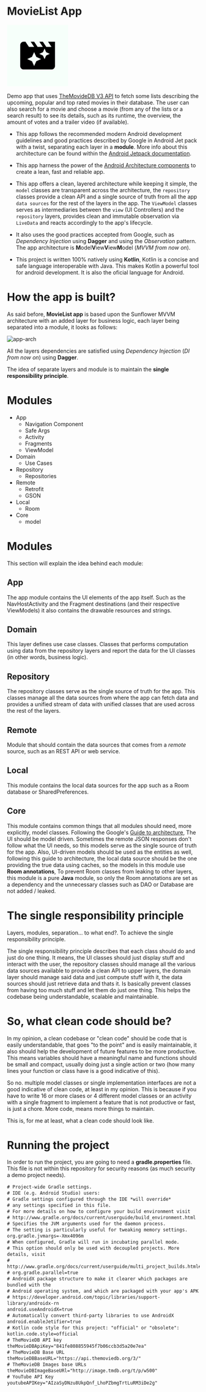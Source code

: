 # MovieList App
<img width="160" height="160" alt="app_icon" src="./app/src/main/ic_launcher-playstore.png">

Demo app that uses [TheMovideDB V3 API](https://developers.themoviedb.org/3/getting-started/introduction) to fetch some lists describing the upcoming, popular and top rated movies in their database. The user can also search for a movie and choose a movie (from any of the lists or a search result) to see its details, such as its runtime, the overview, the amount of votes and a trailer video (if available).

- This app follows the recommended modern Android development guidelines and good practices described by Google in Android Jet pack with a twist, separating each layer in a **module**. More info about this architecture can be found within the [Android Jetpack documentation](https://developer.android.com/jetpack/docs/guide).

- This app harness the power of the [Android Architecture components](https://developer.android.com/topic/libraries/architecture) to create a lean, fast and reliable app.

- This app offers a clean, layered architecture while keeping it simple, the `model` classes are transparent across the architecture, the `repository` classes provide a clean API and a single source of truth from all the app `data sources` for the rest of the layers in the app. The `ViewModel` classes serves as intermediaries between the `view` (UI Controllers) and the `repository` layers, provides clean and immutable observation via `LiveData` and reacts accordingly to the app's lifecycle.

- It also uses the good practices accepted from Google, such as _Dependency Injection_ using **Dagger** and using the _Observation_ pattern. The app architecture is **M**odel**V**iew**V**iew**M**odel (_MVVM from now on_).

- This project is written 100% natively using **Kotlin**, Kotlin is a concise and safe language interoperable with Java. This makes Kotlin a powerful tool for android development. It is also the oficial language for Android.

# How the app is built?

As said before, **MovieList app** is based upon the Sunflower MVVM architecture with an added layer for business logic, each layer being separated into a module, it looks as follows:

![app-arch](https://i.ibb.co/Y0pLk65/Arquitectura-MVVM.jpg)

All the layers dependencies are satisfied using *Dependency Injection* (_DI from now on_) using **Dagger**.

The idea of separate layers and module is to maintain the **single responsibility principle**.

# Modules
- App
  - Navigation Component
  - Safe Args
  - Activity
  - Fragments
  - ViewModel
- Domain
  - Use Cases
- Repository
  - Repositories
- Remote
  - Retrofit
  - GSON
- Local
  - Room
- Core
  - model

# Modules

This section will explain the idea behind each module:

## App
The app module contains the UI elements of the app itself. Such as the NavHostActivity and the Fragment destinations (and their respective ViewModels) it also contains the drawable resources and strings.

## Domain
This layer defines use case classes. Classes that performs computation using data from the repository layers and report the data for the UI classes (in other words, business logic).

## Repository
The repository classes serve as the single source of truth for the app. This classes manage all the data sources from where the app can fetch data and provides a unified stream of data with unified classes that are used across the rest of the layers.

## Remote
Module that should contain the data sources that comes from a  _remote_ source, such as an REST API or web service.

## Local
This module contains the local data sources for the app such as a Room database or SharedPreferences.

## Core
This module contains common things that all modules should need, more explicitly, model classes. Following the Google's
[Guide to architecture](https://developer.android.com/jetpack/docs/guide#drive-ui-from-model), The UI should be model
driven. Sometimes the remote JSON responses don't follow what the UI needs, so this models serve as the single source of
truth for the app. Also, UI-driven models should be used as the entities as well, following this guide to architecture,
the local data source should be the one providing the true data using caches, so the models in this module use **Room
annotations**, To prevent Room classes from leaking to other layers, this module is a pure **Java** module, so only
the Room annotations are set as a dependency and the unnecessary classes such as DAO or Database are not added / leaked.


# The single responsibility principle

Layers, modules, separation... to what end?. To achieve the single responsibility principle.

The single responsibility principle describes that each class should do and just do one thing. It means, the UI classes should just display stuff and interact with the user, the repository classes should manage all the various data sources available to provide a clean API to upper layers, the domain layer should manage said data and just compute stuff with it, the data sources should just retrieve data and thats it. Is basically prevent classes from having too much stuff and let them do just one thing. This helps the codebase being understandable, scalable and maintainable.

# So, what clean code should be?

In my opinion, a clean codebase or "clean code" should be code that is easily understandable, that goes "to the point" and is easily maintainable, it also should help the development of future features to be more productive. This means variables should have a meaningful name and functions should be small and compact, usually doing just a single action or two (how many lines your function or class have is a good indicative of this).

So no. multiple model classes or single implementation interfaces are not a good indicative of clean code, at least in my opinion. This is because if you have to write 16 or more clases or 4 different model classes or an activity with a single fragment to implement a feature that is not productive or fast, is just a chore. More code, means more things to maintain.

This is, for me at least, what a clean code should look like.

# Running the project

In order to run the project, you are going to need a **gradle.properties** file. This file is not within this repository for security reasons (as much security a demo project needs).

    # Project-wide Gradle settings.  
    # IDE (e.g. Android Studio) users:  
    # Gradle settings configured through the IDE *will override*  
    # any settings specified in this file.  
    # For more details on how to configure your build environment visit  
    # http://www.gradle.org/docs/current/userguide/build_environment.html  
    # Specifies the JVM arguments used for the daemon process.  
    # The setting is particularly useful for tweaking memory settings.  
    org.gradle.jvmargs=-Xmx4096m  
    # When configured, Gradle will run in incubating parallel mode.  
    # This option should only be used with decoupled projects. More details, visit  
    # http://www.gradle.org/docs/current/userguide/multi_project_builds.html#sec:decoupled_projects  
    # org.gradle.parallel=true  
    # AndroidX package structure to make it clearer which packages are bundled with the  
    # Android operating system, and which are packaged with your app's APK  
    # https://developer.android.com/topic/libraries/support-library/androidx-rn  
    android.useAndroidX=true  
    # Automatically convert third-party libraries to use AndroidX  
    android.enableJetifier=true  
    # Kotlin code style for this project: "official" or "obsolete":  
    kotlin.code.style=official  
    # TheMovieDB API key  
    theMovieDBApiKey="841fe808855945f7b06ccb3d5a20e7ea"
    # TheMovieDB Base URL  
    theMovieDBBaseURL="https://api.themoviedb.org/3/"  
    # TheMovieDB Images base URLs  
    theMovieDBImageBaseURl="http://image.tmdb.org/t/p/w500"  
    # YouTube API Key  
    youtubeAPIKey="AIzaSyDNzu8UkpQnf_LhoPZbmgTrtLuRM3iDe2g"
